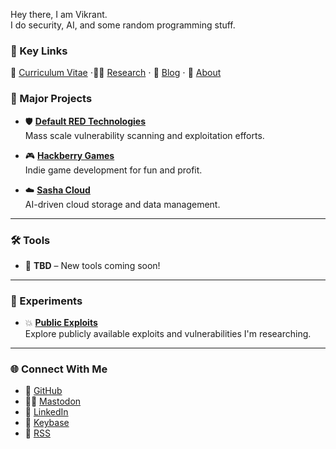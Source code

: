 Hey there, I am Vikrant.  
I do security, AI, and some random programming stuff.

### 🔗 Key Links

📄 [Curriculum Vitae](https://o.eval.blog/cv) ⋅🧑‍💻 [Research](https://eval.blog/research) ⋅ 📝 [Blog](https://eval.blog/blog) ⋅ 🤔 [About](https://eval.blog/about)

### 🔨 Major Projects

* 🛡️ **[Default RED Technologies](https://defaultred.com)**  
  Mass scale vulnerability scanning and exploitation efforts.

* 🎮 **[Hackberry Games](https://hackberry.xyz)**  
  Indie game development for fun and profit.

* ☁️ **[Sasha Cloud](https://getsasha.cloud)**  
  AI-driven cloud storage and data management.

---

### 🛠️ Tools

* 🔧 **TBD** – New tools coming soon!

---

### 🔬 Experiments

* 💥 **[Public Exploits](https://github.com/0xcrypto/exploits)**  
  Explore publicly available exploits and vulnerabilities I'm researching.

---

### 🌐 Connect With Me

* 👾 [GitHub](https://github.com/0xcrypto)
* 🦸‍♂️ [Mastodon](https://infosec.exchange/@0xcrypto)
* 💼 [LinkedIn](https://linkedin.com/in/0xcrypto)
* 🔑 [Keybase](https://keybase.io/0xcrypto)
* 📡 [RSS](https://eval.blog/rss.xml)
